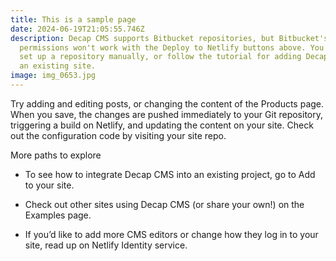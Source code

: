 ```yaml
---
title: This is a sample page
date: 2024-06-19T21:05:55.746Z
description: Decap CMS supports Bitbucket repositories, but Bitbucket's
  permissions won't work with the Deploy to Netlify buttons above. You can still
  set up a repository manually, or follow the tutorial for adding Decap CMS to
  an existing site.
image: img_0653.jpg
---
```

Try adding and editing posts, or changing the content of the Products page. When you save, the changes are pushed immediately to your Git repository, triggering a build on Netlify, and updating the content on your site. Check out the configuration code by visiting your site repo.

More paths to explore



- To see how to integrate Decap CMS into an existing project, go to Add to your site.

- Check out other sites using Decap CMS (or share your own!) on the Examples page.

- If you’d like to add more CMS editors or change how they log in to your site, read up on Netlify Identity service.